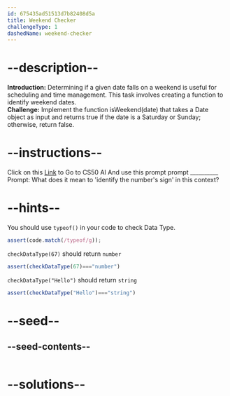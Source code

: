 ```yaml
---
id: 675435ad51513d7b82408d5a
title: Weekend Checker
challengeType: 1
dashedName: weekend-checker
---
```


# --description--

**Introduction:**
Determining if a given date falls on a weekend is useful for scheduling and time management. This task involves creating a function to identify weekend dates.
<br>
**Challenge:**
Implement the function isWeekend(date) that takes a Date object as input and returns true if the date is a Saturday or Sunday; otherwise, return false.

# --instructions--

Click on this <a href = "https://cs50.ai/chat">Link</a>  to Go to CS50 AI 
And use this prompt prompt __________
Prompt: What does it mean to 'identify the number's sign' in this context?

# --hints--

You should use `typeof()`  in your code to check Data Type.

```js
assert(code.match(/typeof/g));
```

`checkDataType(67)` should return `number`

```js
assert(checkDataType(67)==="number")
```

`checkDataType("Hello")` should return `string`

```js
assert(checkDataType("Hello")==="string")
```

# --seed--
## --seed-contents--

```js

```

# --solutions--

```js

```
